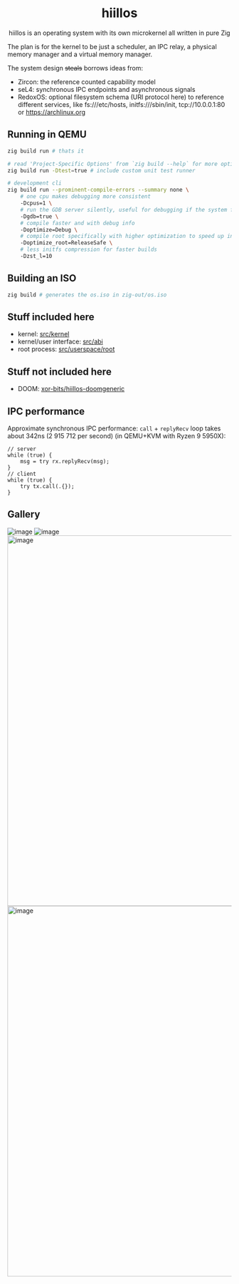 <div align="center">

# hiillos

hiillos is an operating system with its own microkernel
all written in pure Zig

</div>

The plan is for the kernel to be just a scheduler, an IPC relay,
a physical memory manager and a virtual memory manager.

The system design ~~steals~~ borrows ideas from:
 - Zircon: the reference counted capability model
 - seL4: synchronous IPC endpoints and asynchronous signals
 - RedoxOS: optional filesystem schema (URI protocol here) to reference different services,
like fs:///etc/hosts, initfs:///sbin/init, tcp://10.0.0.1:80 or https://archlinux.org

## Running in QEMU

```bash
zig build run # thats it

# read 'Project-Specific Options' from `zig build --help` for more options
zig build run -Dtest=true # include custom unit test runner

# development cli
zig build run --prominent-compile-errors --summary none \
    # one cpu makes debugging more consistent
    -Dcpus=1 \
    # run the GDB server silently, useful for debugging if the system freezes
    -Dgdb=true \
    # compile faster and with debug info
    -Doptimize=Debug \
    # compile root specifically with higher optimization to speed up initfs decompression
    -Doptimize_root=ReleaseSafe \
    # less initfs compression for faster builds
    -Dzst_l=10
```

## Building an ISO

```bash
zig build # generates the os.iso in zig-out/os.iso
```

## Stuff included here

 - kernel: [src/kernel](/src/kernel)
 - kernel/user interface: [src/abi](src/abi)
 - root process: [src/userspace/root](src/userspace/root)

## Stuff not included here

 - DOOM: [xor-bits/hiillos-doomgeneric](https://github.com/xor-bits/hiillos-doomgeneric)

## IPC performance

Approximate synchronous IPC performance: `call` + `replyRecv`
loop takes about 342ns (2 915 712 per second) (in QEMU+KVM with Ryzen 9 5950X):

```zig
// server
while (true) {
    msg = try rx.replyRecv(msg);
}
// client
while (true) {
    try tx.call(.{});
}
```

## Gallery
    
![image](https://github.com/user-attachments/assets/e508b174-1ccd-4830-aa00-68ec27faba77)
![image](https://github.com/user-attachments/assets/a11dbcd1-6afb-4f2f-ba08-40af514a712b)
<img width="1284" height="832" alt="image" src="https://github.com/user-attachments/assets/d06fa0ee-0bd6-4de0-974f-b77f3d0c226a" />
<img width="1284" height="832" alt="image" src="https://github.com/user-attachments/assets/13414bbb-5b2e-4db0-9fc2-3461f0be58b6" />
